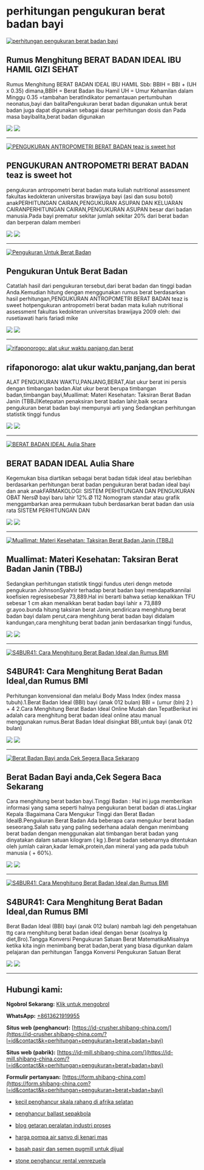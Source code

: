 # perhitungan pengukuran berat badan bayi

<a href="https://swt.shibang-china.com/?l=id&img&k=perhitungan+pengukuran+berat+badan+bayi" target="_blank">![perhitungan pengukuran berat badan bayi](http://static.shibang-china.com/all-800x300/1205.jpg)</a>

## Rumus Menghitung BERAT BADAN IDEAL IBU HAMIL GIZI SEHAT
Rumus Menghitung BERAT BADAN IDEAL IBU HAMIL Sbb: BBIH = BBI + (UH x 0.35) dimana,BBIH = Berat Badan Ibu Hamil UH = Umur Kehamilan dalam Minggu 0.35 =tambahan beratIndikator pemantauan pertumbuhan neonatus,bayi dan balitaPengukuran berat badan digunakan untuk berat badan juga dapat digunakan sebagai dasar perhitungan dosis dan Pada masa bayibalita,berat badan digunakan


<a href="https://whatsapp.shibangsoft.com/WhatsApp.php" target="_blank" title="WhatsApp">![](http://static.shibang-china.com/icon/whatsapp.png)</a> <a href="https://swt.shibang-china.com/?l=id&icon&k=perhitungan+pengukuran+berat+badan+bayi" target="_blank">![](http://static.shibang-china.com/icon/chat-id.png)</a>

---

<a href="https://swt.shibang-china.com/?l=id&img&k=perhitungan+pengukuran+berat+badan+bayi" target="_blank">![PENGUKURAN ANTROPOMETRI BERAT BADAN teaz is sweet hot](http://static.shibang-china.com/all-800x300/1515.jpg)</a>

## PENGUKURAN ANTROPOMETRI BERAT BADAN teaz is sweet hot
pengukuran antropometri berat badan mata kuliah nutritional assessment fakultas kedokteran universitas brawijaya bayi (asi dan susu botol) anakPERHITUNGAN CAIRAN,PENGUKURAN ASUPAN DAN KELUARAN CAIRANPERHITUNGAN CAIRAN,PENGUKURAN ASUPAN besar dari badan manusia.Pada bayi prematur sekitar jumlah sekitar 20% dari berat badan dan berperan dalam memberi


<a href="https://whatsapp.shibangsoft.com/WhatsApp.php" target="_blank" title="WhatsApp">![](http://static.shibang-china.com/icon/whatsapp.png)</a> <a href="https://swt.shibang-china.com/?l=id&icon&k=perhitungan+pengukuran+berat+badan+bayi" target="_blank">![](http://static.shibang-china.com/icon/chat-id.png)</a>

---

<a href="https://swt.shibang-china.com/?l=id&img&k=perhitungan+pengukuran+berat+badan+bayi" target="_blank">![Pengukuran Untuk Berat Badan](http://static.shibang-china.com/all-800x300/1140.jpg)</a>

## Pengukuran Untuk Berat Badan
Catatlah hasil dari pengukuran tersebut,dari berat badan dan tinggi badan Anda.Kemudian hitung dengan menggunakan rumus berat berdasarkan hasil perhitungan,PENGUKURAN ANTROPOMETRI BERAT BADAN teaz is sweet hotpengukuran antropometri berat badan mata kuliah nutritional assessment fakultas kedokteran universitas brawijaya 2009 oleh: dwi rusetiawati haris fariadi mike


<a href="https://whatsapp.shibangsoft.com/WhatsApp.php" target="_blank" title="WhatsApp">![](http://static.shibang-china.com/icon/whatsapp.png)</a> <a href="https://swt.shibang-china.com/?l=id&icon&k=perhitungan+pengukuran+berat+badan+bayi" target="_blank">![](http://static.shibang-china.com/icon/chat-id.png)</a>

---

<a href="https://swt.shibang-china.com/?l=id&img&k=perhitungan+pengukuran+berat+badan+bayi" target="_blank">![rifaponorogo: alat ukur waktu,panjang,dan berat](http://static.shibang-china.com/all-800x300/699.jpg)</a>

## rifaponorogo: alat ukur waktu,panjang,dan berat
ALAT PENGUKURAN WAKTU,PANJANG,BERAT,Alat ukur berat ini persis dengan timbangan badan.Alat ukur berat berupa timbangan badan,timbangan bayi,Muallimat: Materi Kesehatan: Taksiran Berat Badan Janin (TBBJ)Ketepatan penaksiran berat badan lahir,baik secara pengukuran berat badan bayi mempunyai arti yang Sedangkan perhitungan statistik tinggi fundus


<a href="https://whatsapp.shibangsoft.com/WhatsApp.php" target="_blank" title="WhatsApp">![](http://static.shibang-china.com/icon/whatsapp.png)</a> <a href="https://swt.shibang-china.com/?l=id&icon&k=perhitungan+pengukuran+berat+badan+bayi" target="_blank">![](http://static.shibang-china.com/icon/chat-id.png)</a>

---

<a href="https://swt.shibang-china.com/?l=id&img&k=perhitungan+pengukuran+berat+badan+bayi" target="_blank">![BERAT BADAN IDEAL Aulia Share](http://static.shibang-china.com/all-800x300/1004.jpg)</a>

## BERAT BADAN IDEAL Aulia Share
Kegemukan bisa diartikan sebagai berat badan tidak ideal atau berlebihan berdasarkan perhitungan berat badan pengukuran berat badan ideal bayi dan anak anakFARMAKOLOGI: SISTEM PERHITUNGAN DAN PENGUKURAN OBAT NersØ bayi baru lahir 12%.Ø 112 Nomogram standar atau grafik menggambarkan area permukaan tubuh berdasarkan berat badan dan usia rata SISTEM PERHITUNGAN DAN


<a href="https://whatsapp.shibangsoft.com/WhatsApp.php" target="_blank" title="WhatsApp">![](http://static.shibang-china.com/icon/whatsapp.png)</a> <a href="https://swt.shibang-china.com/?l=id&icon&k=perhitungan+pengukuran+berat+badan+bayi" target="_blank">![](http://static.shibang-china.com/icon/chat-id.png)</a>

---

<a href="https://swt.shibang-china.com/?l=id&img&k=perhitungan+pengukuran+berat+badan+bayi" target="_blank">![Muallimat: Materi Kesehatan: Taksiran Berat Badan Janin (TBBJ)](http://static.shibang-china.com/all-800x300/569.jpg)</a>

## Muallimat: Materi Kesehatan: Taksiran Berat Badan Janin (TBBJ)
Sedangkan perhitungan statistik tinggi fundus uteri dengn metode pengukuran JohnsonSyahrir terhadap berat badan bayi mendapatkannilai koefisien regresisebesar 73,889.Hal ini berarti bahwa setiap kenaikkan TFU sebesar 1 cm akan menaikkan berat badan bayi lahir ± 73,889 gr.ayoo.bunda hitung taksiran berat Janin,sendiricara menghitung berat badan bayi dalam perut,cara menghitung berat badan bayi didalam kandungan,cara menghitung berat badan janin berdasarkan tinggi fundus,


<a href="https://whatsapp.shibangsoft.com/WhatsApp.php" target="_blank" title="WhatsApp">![](http://static.shibang-china.com/icon/whatsapp.png)</a> <a href="https://swt.shibang-china.com/?l=id&icon&k=perhitungan+pengukuran+berat+badan+bayi" target="_blank">![](http://static.shibang-china.com/icon/chat-id.png)</a>

---

<a href="https://swt.shibang-china.com/?l=id&img&k=perhitungan+pengukuran+berat+badan+bayi" target="_blank">![S4BUR41: Cara Menghitung Berat Badan Ideal,dan Rumus BMI](http://static.shibang-china.com/all-800x300/688.jpg)</a>

## S4BUR41: Cara Menghitung Berat Badan Ideal,dan Rumus BMI
Perhitungan konvensional dan melalui Body Mass Index (index massa tubuh).1.Berat Badan Ideal (BBI) bayi (anak 012 bulan) BBI = (umur (bln) 2 ) + 4 2.Cara Menghitung Berat Badan Ideal Online Mudah dan TepatBerikut ini adalah cara menghitung berat badan ideal online atau manual menggunakan rumus.Berat Badan Ideal disingkat BBI,untuk bayi (anak 012 bulan)


<a href="https://whatsapp.shibangsoft.com/WhatsApp.php" target="_blank" title="WhatsApp">![](http://static.shibang-china.com/icon/whatsapp.png)</a> <a href="https://swt.shibang-china.com/?l=id&icon&k=perhitungan+pengukuran+berat+badan+bayi" target="_blank">![](http://static.shibang-china.com/icon/chat-id.png)</a>

---

<a href="https://swt.shibang-china.com/?l=id&img&k=perhitungan+pengukuran+berat+badan+bayi" target="_blank">![Berat Badan Bayi anda,Cek Segera Baca Sekarang](http://static.shibang-china.com/all-800x300/359.jpg)</a>

## Berat Badan Bayi anda,Cek Segera Baca Sekarang
Cara menghitung berat badan bayi.Tinggi Badan : Hal ini juga memberikan informasi yang sama seperti halnya pengukuran berat badan di atas.Lingkar Kepala :Bagaimana Cara Mengukur Tinggi dan Berat Badan IdealB.Pengukuran Berat Badan Ada beberapa cara mengukur berat badan seseorang.Salah satu yang paling sederhana adalah dengan menimbang berat badan dengan menggunakan alat timbangan berat badan yang dinyatakan dalam satuan kilogram ( kg ).Berat badan sebenarnya ditentukan oleh jumlah cairan,kadar lemak,protein,dan mineral yang ada pada tubuh manusia ( + 60%).


<a href="https://whatsapp.shibangsoft.com/WhatsApp.php" target="_blank" title="WhatsApp">![](http://static.shibang-china.com/icon/whatsapp.png)</a> <a href="https://swt.shibang-china.com/?l=id&icon&k=perhitungan+pengukuran+berat+badan+bayi" target="_blank">![](http://static.shibang-china.com/icon/chat-id.png)</a>

---

<a href="https://swt.shibang-china.com/?l=id&img&k=perhitungan+pengukuran+berat+badan+bayi" target="_blank">![S4BUR41: Cara Menghitung Berat Badan Ideal,dan Rumus BMI](http://static.shibang-china.com/all-800x300/931.jpg)</a>

## S4BUR41: Cara Menghitung Berat Badan Ideal,dan Rumus BMI
Berat Badan Ideal (BBI) bayi (anak 012 bulan) nambah lagi deh pengetahuan ttg cara menghitung berat badan ideal dengan benar (soalnya lg diet,Bro).Tangga Konversi Pengukuran Satuan Berat MatematikaMisalnya ketika kita ingin menimbang berat badan,berat yang biasa digunkan dalam pelajaran dan perhitungan Tangga Konversi Pengukuran Satuan Berat


<a href="https://whatsapp.shibangsoft.com/WhatsApp.php" target="_blank" title="WhatsApp">![](http://static.shibang-china.com/icon/whatsapp.png)</a> <a href="https://swt.shibang-china.com/?l=id&icon&k=perhitungan+pengukuran+berat+badan+bayi" target="_blank">![](http://static.shibang-china.com/icon/chat-id.png)</a>

---
## Hubungi kami:

**Ngobrol Sekarang:** [Klik untuk mengobrol](https://swt.shibang-china.com?l=id&contact&k=perhitungan+pengukuran+berat+badan+bayi)

**WhatsApp:**  [+8613621919955](https://whatsapp.shibangsoft.com/WhatsApp.php)

**Situs web (penghancur):** [https://id-crusher.shibang-china.com/](https://id-crusher.shibang-china.com/?l=id&contact&k=perhitungan+pengukuran+berat+badan+bayi)

**Situs web (pabrik):** [https://id-mill.shibang-china.com/](https://id-mill.shibang-china.com/?l=id&contact&k=perhitungan+pengukuran+berat+badan+bayi)

**Formulir pertanyaan:** [https://form.shibang-china.com](https://form.shibang-china.com?l=id&contact&k=perhitungan+pengukuran+berat+badan+bayi)

* [kecil penghancur skala rahang di afrika selatan](../33/kecil%20penghancur%20skala%20rahang%20di%20afrika%20selatan.md)

* [penghancur ballast sepakbola](../31/penghancur%20ballast%20sepakbola.md)

* [blog getaran peralatan industri proses](../39/blog%20getaran%20peralatan%20industri%20proses.md)

* [harga pompa air sanyo di kenari mas](../32/harga%20pompa%20air%20sanyo%20di%20kenari%20mas.md)

* [basah pasir dan semen pugmill untuk dijual](../35/basah%20pasir%20dan%20semen%20pugmill%20untuk%20dijual.md)

* [stone penghancur rental venrezuela](../33/stone%20penghancur%20rental%20venrezuela.md)